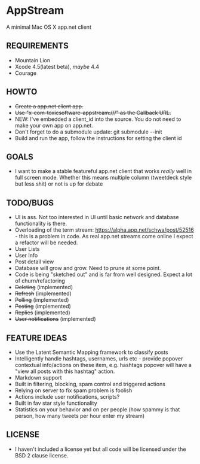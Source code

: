 # AppStream

A minimal Mac OS X app.net client

## REQUIREMENTS

* Mountain Lion
* Xcode 4.5(latest beta), _maybe_ 4.4
* Courage

## HOWTO

* <del>Create a app.net client app.</del>
* <del>Use "x-com-toxicsoftware-appstream:///" as the Callback URL.</del>
* NEW: I've embedded a client_id into the source. You do not need to make your own app on app.net.
* Don't forget to do a submodule update: git submodule --init
* Build and run the app, follow the instructions for setting the client id

## GOALS

* I want to make a stable featureful app.net client that works _really_ well in full screen mode. Whether this means multiple column (tweetdeck style but less shit) or not is up for debate

## TODO/BUGS

* UI is ass. Not too interested in UI until basic network and database functionality is there.
* Overloading of the term stream: https://alpha.app.net/schwa/post/52516 - this is a problem in code. As real app.net streams come online I expect a refactor will be needed.
* User Lists
* User Info
* Post detail view
* Database will grow and grow. Need to prune at some point.
* Code is being "sketched out" and is far from well designed. Expect a lot of churn/refactoring
* <del>Deleting</del> (implemented)
* <del>Refresh</del> (implemented)
* <del>Polling</del> (implemented)
* <del>Posting</del> (implemented)
* <del>Replies</del> (implemented)
* <del>User notifications</del> (implemented)

## FEATURE IDEAS

* Use the Latent Semantic Mapping framework to classify posts
* Intelligently handle hashtags, usernames, urls etc - provide popover contextual info/actions on these item, e.g. hashtags popover will have a "view all posts with this hashtag" action.
* Markdown support
* Built in filtering, blocking, spam control and triggered actions
* Relying on server to fix spam problem is foolish
* Actions include user notifications, scripts?
* Built in fav star style functionality
* Statistics on your behavior and on per people (how spammy is that person, how many tweets per hour enter my stream)

## LICENSE

* I haven't included a license yet but all code will be licensed under the BSD 2 clause license.
